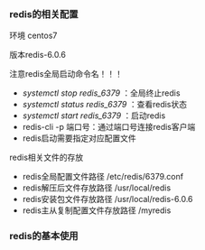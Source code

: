 ### redis的相关配置

环境 centos7 

版本redis-6.0.6

注意redis全局启动命令名！！！

-  *systemctl stop redis_6379* ：全局终止redis
-  *systemctl status redis_6379* ：查看redis状态
-  *systemctl start redis_6379* ：启动redis
- redis-cli -p 端口号：通过端口号连接redis客户端
- redis启动需要指定对应配置文件



redis相关文件的存放

- redis全局配置文件路径 /etc/redis/6379.conf
- redis解压后文件存放路径 /usr/local/redis
- redis安装包文件存放路径 /usr/local/redis-6.0.6
- redis主从复制配置文件存放路径 /myredis





### redis的基本使用

